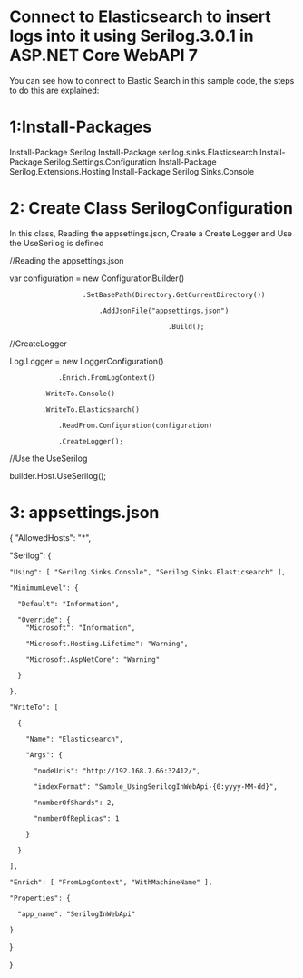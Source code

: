 # Connect to Elasticsearch to insert logs into it using Serilog.3.0.1 in ASP.NET Core WebAPI 7
 You can see how to connect to Elastic Search in this sample code, the steps to do this are explained:
 
# 1:Install-Packages
 Install-Package Serilog
 Install-Package serilog.sinks.Elasticsearch
 Install-Package Serilog.Settings.Configuration
 Install-Package Serilog.Extensions.Hosting
 Install-Package Serilog.Sinks.Console
# 2: Create Class SerilogConfiguration
In this class, Reading the appsettings.json, Create a Create Logger and Use the UseSerilog is defined

 //Reading the appsettings.json
 
  var configuration = new ConfigurationBuilder()
  
                      .SetBasePath(Directory.GetCurrentDirectory())
                      
                          .AddJsonFile("appsettings.json")
                                       
                                           .Build();
 //CreateLogger   
 
 Log.Logger = new LoggerConfiguration()
 
                .Enrich.FromLogContext()
                
            .WriteTo.Console()
            
            .WriteTo.Elasticsearch()
            
                .ReadFrom.Configuration(configuration)
                
                .CreateLogger();
                
                
//Use the UseSerilog

builder.Host.UseSerilog();  

# 3: appsettings.json

{
  "AllowedHosts": "*",
  
  "Serilog": {
  
    "Using": [ "Serilog.Sinks.Console", "Serilog.Sinks.Elasticsearch" ],
    
    "MinimumLevel": {
    
      "Default": "Information",
      
      "Override": {
        "Microsoft": "Information",
        
        "Microsoft.Hosting.Lifetime": "Warning",
        
        "Microsoft.AspNetCore": "Warning"
        
      }
      
    },
    
    "WriteTo": [
    
      {
      
        "Name": "Elasticsearch",
        
        "Args": {
        
          "nodeUris": "http://192.168.7.66:32412/",
          
          "indexFormat": "Sample_UsingSerilogInWebApi-{0:yyyy-MM-dd}",
          
          "numberOfShards": 2,
          
          "numberOfReplicas": 1
          
        }
        
      }
      
    ],
    
    "Enrich": [ "FromLogContext", "WithMachineName" ],
    
    "Properties": {
    
      "app_name": "SerilogInWebApi"
      
    }
    
  }
  

}











